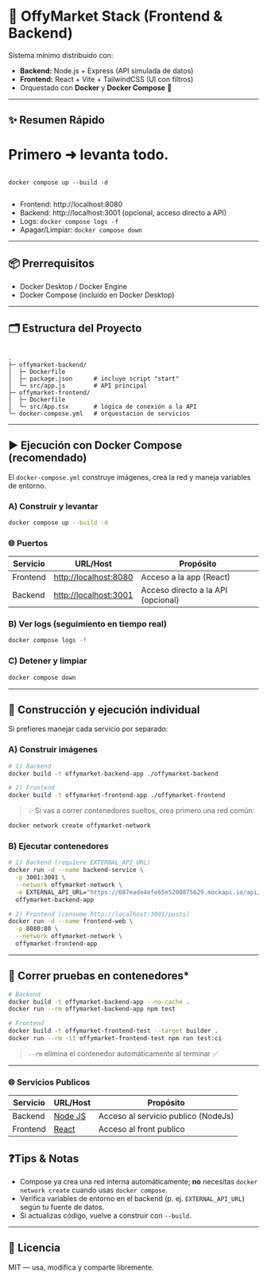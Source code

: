 # 🚀 OffyMarket Stack (Frontend & Backend)

Sistema mínimo distribuido con:
- **Backend:** Node.js + Express (API simulada de datos)
- **Frontend:** React + Vite + TailwindCSS (UI con filtros)
- Orquestado con **Docker** y **Docker Compose** 🐳

---

## ✨ Resumen Rápido
# Primero ➜ levanta **todo**.
```

docker compose up --build -d 


````

- Frontend: http://localhost:8080  
- Backend:  http://localhost:3001 (opcional, acceso directo a API)
- Logs: `docker compose logs -f`  
- Apagar/Limpiar: `docker compose down`

---

## 📦 Prerrequisitos
- Docker Desktop / Docker Engine  
- Docker Compose (incluido en Docker Desktop)

---

## 🗂️ Estructura del Proyecto
```

.
├─ offymarket-backend/
│  ├─ Dockerfile
│  ├─ package.json      # incluye script "start"
│  └─ src/app.js        # API principal
├─ offymarket-frontend/
│  ├─ Dockerfile
│  └─ src/App.tsx       # lógica de conexión a la API
└─ docker-compose.yml   # orquestación de servicios

````

---

## ▶️ Ejecución con Docker Compose (recomendado)
El `docker-compose.yml` construye imágenes, crea la red y maneja variables de entorno.

### A) Construir y levantar
```bash
docker compose up --build -d
````

### 🌐 Puertos

| Servicio | URL/Host                                       | Propósito                          |
| -------- | ---------------------------------------------- | ---------------------------------- |
| Frontend | [http://localhost:8080](http://localhost:8080) | Acceso a la app (React)            |
| Backend  | [http://localhost:3001](http://localhost:3001) | Acceso directo a la API (opcional) |

### B) Ver logs (seguimiento en tiempo real)

```bash
docker compose logs -f
```

### C) Detener y limpiar

```bash
docker compose down
```

---

## 🧩 Construcción y ejecución **individual**

Si prefieres manejar cada servicio por separado:

### A) Construir imágenes

```bash
# 1) Backend
docker build -t offymarket-backend-app ./offymarket-backend

# 2) Frontend
docker build -t offymarket-frontend-app ./offymarket-frontend
```

> 💡 Si vas a correr contenedores sueltos, crea primero una red común:

```bash
docker network create offymarket-network
```

### B) Ejecutar contenedores

```bash
# 1) Backend (requiere EXTERNAL_API_URL)
docker run -d --name backend-service \
  -p 3001:3001 \
  --network offymarket-network \
  -e EXTERNAL_API_URL="https://687eade4efe65e5200875629.mockapi.io/api/v1/posts" \
  offymarket-backend-app

# 2) Frontend (consume http://localhost:3001/posts)
docker run -d --name frontend-web \
  -p 8080:80 \
  --network offymarket-network \
  offymarket-frontend-app
```

---

## 🧪 Correr pruebas en contenedores*

```bash
# Backend
docker build -t offymarket-backend-app --no-cache .
docker run --rm offymarket-backend-app npm test

# Frontend
docker build -t offymarket-frontend-test --target builder . 
docker run --rm -it offymarket-frontend-test npm run test:ci 
```

> `--rm` elimina el contenedor automáticamente al terminar ✅

---

### 🌐 Servicios Publicos

| Servicio | URL/Host                                       | Propósito                          |
| -------- | ---------------------------------------------- | ---------------------------------- |
| Backend | [Node JS]([http://localhost:8080](https://nodejs-backend-test-production.up.railway.app/posts)) | Acceso al servicio publico (NodeJs)            |
| Frontend  | [React]([http://localhost:3001](https://react-front-test-eta.vercel.app/)) | Acceso al front publico |

## ❓Tips & Notas

* Compose ya crea una red interna automáticamente; **no** necesitas `docker network create` cuando usas `docker compose`.
* Verifica variables de entorno en el backend (p. ej. `EXTERNAL_API_URL`) según tu fuente de datos.
* Si actualizas código, vuelve a construir con `--build`.

---

## 🧾 Licencia

MIT — usa, modifica y comparte libremente.
